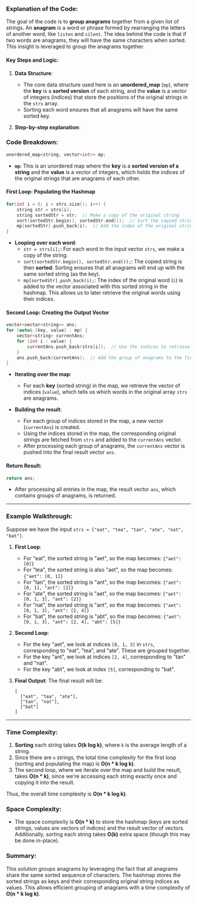 ### **Explanation of the Code:**

The goal of the code is to **group anagrams** together from a given list of strings. An **anagram** is a word or phrase formed by rearranging the letters of another word, like `listen` and `silent`. The idea behind the code is that if two words are anagrams, they will have the same characters when sorted. This insight is leveraged to group the anagrams together.

#### **Key Steps and Logic**:

1. **Data Structure**:
   - The core data structure used here is an **unordered_map** (`mp`), where the **key** is a **sorted version** of each string, and the **value** is a vector of integers (indices) that store the positions of the original strings in the `strs` array.
   - Sorting each word ensures that all anagrams will have the same sorted key.

2. **Step-by-step explanation**:

### Code Breakdown:

```cpp
unordered_map<string, vector<int>> mp;
```
- **`mp`**: This is an unordered map where the **key** is a **sorted version of a string** and the **value** is a vector of integers, which holds the indices of the original strings that are anagrams of each other.

#### **First Loop: Populating the Hashmap**

```cpp
for(int i = 0; i < strs.size(); i++) {
    string str = strs[i];
    string sortedStr = str;  // Make a copy of the original string
    sort(sortedStr.begin(), sortedStr.end());  // Sort the copied string
    mp[sortedStr].push_back(i);  // Add the index of the original string to the map
}
```

- **Looping over each word**:
  - `str = strs[i];`: For each word in the input vector `strs`, we make a copy of the string.
  - `sort(sortedStr.begin(), sortedStr.end());`: The copied string is then **sorted**. Sorting ensures that all anagrams will end up with the same sorted string (as the key).
  - `mp[sortedStr].push_back(i);`: The index of the original word (`i`) is added to the vector associated with this sorted string in the hashmap. This allows us to later retrieve the original words using their indices.

#### **Second Loop: Creating the Output Vector**

```cpp
vector<vector<string>> ans;
for (auto& [key, value] : mp) {
    vector<string> currentAns;
    for (int i : value) {
        currentAns.push_back(strs[i]);  // Use the indices to retrieve the original strings
    }
    ans.push_back(currentAns);  // Add the group of anagrams to the final result
}
```

- **Iterating over the map**:
  - For each **key** (sorted string) in the map, we retrieve the vector of indices (`value`), which tells us which words in the original array `strs` are anagrams.
  
- **Building the result**:
  - For each group of indices stored in the map, a new vector (`currentAns`) is created.
  - Using the indices stored in the map, the corresponding original strings are fetched from `strs` and added to the `currentAns` vector.
  - After processing each group of anagrams, the `currentAns` vector is pushed into the final result vector `ans`.

#### **Return Result**:
```cpp
return ans;
```
- After processing all entries in the map, the result vector `ans`, which contains groups of anagrams, is returned.

---

### **Example Walkthrough**:

Suppose we have the input `strs = ["eat", "tea", "tan", "ate", "nat", "bat"]`.

1. **First Loop**:
   - For "eat", the sorted string is "aet", so the map becomes: `{"aet": [0]}`
   - For "tea", the sorted string is also "aet", so the map becomes: `{"aet": [0, 1]}`
   - For "tan", the sorted string is "ant", so the map becomes: `{"aet": [0, 1], "ant": [2]}`
   - For "ate", the sorted string is "aet", so the map becomes: `{"aet": [0, 1, 3], "ant": [2]}`
   - For "nat", the sorted string is "ant", so the map becomes: `{"aet": [0, 1, 3], "ant": [2, 4]}`
   - For "bat", the sorted string is "abt", so the map becomes: `{"aet": [0, 1, 3], "ant": [2, 4], "abt": [5]}`

2. **Second Loop**:
   - For the key "aet", we look at indices `[0, 1, 3]` in `strs`, corresponding to "eat", "tea", and "ate". These are grouped together.
   - For the key "ant", we look at indices `[2, 4]`, corresponding to "tan" and "nat".
   - For the key "abt", we look at index `[5]`, corresponding to "bat".

3. **Final Output**:
   The final result will be:
   ```
   [
     ["eat", "tea", "ate"],
     ["tan", "nat"],
     ["bat"]
   ]
   ```

---

### **Time Complexity**:

1. **Sorting** each string takes **O(k log k)**, where `k` is the average length of a string.
2. Since there are `n` strings, the total time complexity for the first loop (sorting and populating the map) is **O(n * k log k)**.
3. The second loop, where we iterate over the map and build the result, takes **O(n * k)**, since we're accessing each string exactly once and copying it into the result.

Thus, the overall time complexity is **O(n * k log k)**.

### **Space Complexity**:
- The space complexity is **O(n * k)** to store the hashmap (keys are sorted strings, values are vectors of indices) and the result vector of vectors. Additionally, sorting each string takes **O(k)** extra space (though this may be done in-place).

### **Summary**:
This solution groups anagrams by leveraging the fact that all anagrams share the same sorted sequence of characters. The hashmap stores the sorted strings as keys and their corresponding original string indices as values. This allows efficient grouping of anagrams with a time complexity of **O(n * k log k)**.